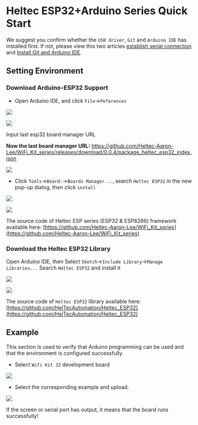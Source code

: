 # Heltec ESP32+Arduino Series Quick Start

We suggest you confirm whether the `USB driver`, `Git` and `Arduino IDE` has installed first. If not, please view this two articles [establish serial connection](https://heltec-automation-docs.readthedocs.io/en/latest/general/establish_serial_connection.html) and [Install Git and Arduino IDE](https://heltec-automation-docs.readthedocs.io/en/latest/general/how_to_install_git_and_arduino.html).

## Setting Environment

### Download Arduino-ESP32 Support

- Open Arduino IDE, and click `File`->`Peferences`

![](img/quick_start/01.png)

![](img/quick_start/02.png)

Input last esp32 board manager URL

**Now the last board manager URL:** https://github.com/Heltec-Aaron-Lee/WiFi_Kit_series/releases/download/0.0.4/package_heltec_esp32_index.json

![](img/quick_start/03.png)

- Click `Tools`->`Board:`->`Boards Manager...`, search `Heltec ESP32` in the new pop-up dialog, then click `install`

![](img/quick_start/04.png)

![](img/quick_start/05.png)

The source code of Heltec ESP series (ESP32 & ESP8266) framework available here: [https://github.com/Heltec-Aaron-Lee/WiFi_Kit_series](https://github.com/Heltec-Aaron-Lee/WiFi_Kit_series)

### Download the Heltec ESP32 Library

Open Arduino IDE, then Select `Sketch`->`Include Library`->`Manage Libraries...`
Search `Heltec ESP32` and install it

![](img/quick_start/06.png)

![](img/quick_start/07.png)

The source code of `Heltec ESP32` library available here:[https://github.com/HelTecAutomation/Heltec_ESP32](https://github.com/HelTecAutomation/Heltec_ESP32)

## Example

This section is used to verify that Arduino programming can be used and that the environment is configured successfully.

- Select  `Wifi Kit 32`  development board

![](img/quick_start/08.png)

- Select the corresponding example and upload.

![](img/quick_start/09.png)

If the screen or serial port has output, it means that the board runs successfully!